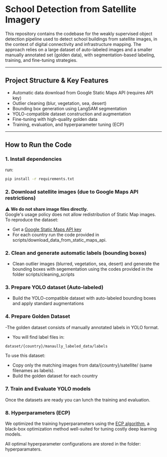 # School Detection from Satellite Imagery

This repository contains the codebase for the weakly supervised object detection pipeline used to detect school buildings from satellite images, in the context of digital connectivity and infrastructure mapping. The approach relies on a large dataset of auto-labeled images and a smaller manually annotated set (golden data), with segmentation-based labeling, training, and fine-tuning strategies.

---

##  Project Structure & Key Features

- Automatic data download from Google Static Maps API (requires API key)
- Outlier cleaning (blur, vegetation, sea, desert)
- Bounding box generation using LangSAM segmentation
- YOLO-compatible dataset construction and augmentation
- Fine-tuning with high-quality golden data
- Training, evaluation, and hyperparameter tuning (ECP)

---

##  How to Run the Code

### 1. Install dependencies

run:

```bash
pip install -r requirements.txt
```
### 2. Download satellite images (due to Google Maps API restrictions)

⚠️ **We do not share image files directly.**  
Google's usage policy does not allow redistribution of Static Map images.  
To reproduce the dataset:

- Get a [Google Static Maps API key](https://developers.google.com/maps/documentation/maps-static/get-api-key)
- For each country run the code provided in scripts/download_data_from_static_maps_api.

### 2. Clean and generate automatic labels (bounding boxes) 
- Clean outlier images (blurred, vegetation, sea, desert) and generate the bounding boxes with segementation using the codes provided in the folder scripts/cleaning_scripts
### 3. Prepare YOLO dataset (Auto-labeled)
 - Build the YOLO-compatible dataset with auto-labeled bounding boxes and apply standard augmentations
### 4. Prepare Golden Dataset
-The golden dataset consists of manually annotated labels in YOLO format.
- You will find label files in:

 ```bash
dataset/{country}/manaully_labeled_data/labels
```
To use this dataset:
- Copy only the matching images from data/{country}/satellite/ (same filenames as labels).
- Build the golden dataset for each country
### 7. Train and Evaluate YOLO models
Once the datasets are ready you can lunch the training and evaluation.
### 8. Hyperparameters (ECP)

We optimized the training hyperparameters using the [ECP algorithm](https://arxiv.org/abs/2502.04290), a black-box optimization method well-suited for tuning costly deep learning models.

All optimal hyperparameter configurations are stored in the folder: hyperparamaters.


